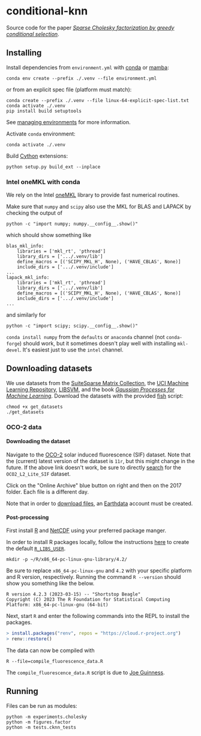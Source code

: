 # conditional-knn

Source code for the paper [_Sparse Cholesky factorization by
greedy conditional selection_](https://arxiv.org/abs/2307.11648).

## Installing

Install dependencies from `environment.yml` with [conda](https://conda.io/)
or [mamba](https://mamba.readthedocs.io/en/latest/index.html):

```shell
conda env create --prefix ./.venv --file environment.yml
```

or from an explicit spec file (platform must match):

```shell
conda create --prefix ./.venv --file linux-64-explicit-spec-list.txt
conda activate ./.venv
pip install build setuptools
```

See [managing environments](https://docs.conda.io/projects/conda/en/latest/user-guide/tasks/manage-environments.html)
for more information.

Activate `conda` environment:

```shell
conda activate ./.venv
```

Build [Cython](https://cython.org/) extensions:

```shell
python setup.py build_ext --inplace
```

### Intel oneMKL with conda

We rely on the Intel
[oneMKL](https://www.intel.com/content/www/us/en/developer/tools/oneapi/onemkl.html)
library to provide fast numerical routines.

Make sure that `numpy` and `scipy` also use the
MKL for BLAS and LAPACK by checking the output of

```shell
python -c "import numpy; numpy.__config__.show()"
```

which should show something like

```
blas_mkl_info:
    libraries = ['mkl_rt', 'pthread']
    library_dirs = ['.../.venv/lib']
    define_macros = [('SCIPY_MKL_H', None), ('HAVE_CBLAS', None)]
    include_dirs = ['.../.venv/include']
...
lapack_mkl_info:
    libraries = ['mkl_rt', 'pthread']
    library_dirs = ['.../.venv/lib']
    define_macros = [('SCIPY_MKL_H', None), ('HAVE_CBLAS', None)]
    include_dirs = ['.../.venv/include']
...
```

and similarly for

```shell
python -c "import scipy; scipy.__config__.show()"
```

`conda install numpy` from the `defaults` or `anaconda` channel (not
`conda-forge`) should work, but it sometimes doesn't play well with
installing `mkl-devel`. It's easiest just to use the `intel` channel.

## Downloading datasets

We use datasets from the [SuiteSparse Matrix
Collection](https://sparse.tamu.edu/), the [UCI Machine Learning
Repository](https://archive.ics.uci.edu/ml/datasets.php),
[LIBSVM](https://www.csie.ntu.edu.tw/~cjlin/libsvmtools/datasets/),
and the book [_Gaussian Processes for Machine
Learning_](https://gaussianprocess.org/gpml/data/). Download the datasets
with the provided [fish](https://fishshell.com/) script:

```shell
chmod +x get_datasets
./get_datasets
```

### OCO-2 data

#### Downloading the dataset

Navigate to the
[OCO-2](https://disc.gsfc.nasa.gov/datasets/OCO2_L2_Lite_SIF_11r/summary) solar
induced fluorescence (SIF) dataset. Note that the (current) latest version of
the dataset is `11r`, but this might change in the future. If the above link
doesn't work, be sure to directly [search](https://disc.gsfc.nasa.gov/datasets)
for the `OCO2_L2_Lite_SIF` dataset.

Click on the "Online Archive" blue button on right and
then on the 2017 folder. Each file is a different day.

Note that in order to [download files](https://disc.gsfc.nasa.gov/data-access),
an [Earthdata](https://urs.earthdata.nasa.gov/home) account must be created.

#### Post-processing

First install [R](https://www.r-project.org/) and
[NetCDF](https://www.unidata.ucar.edu/software/netcdf/)
using your preferred package manger.

In order to install R packages locally, follow the instructions
[here](https://statistics.berkeley.edu/computing/software/R-packages)
to create the default [`R_LIBS_USER`](https://www.rdocumentation.org/packages/base/versions/3.6.2/topics/libPaths).

```shell
mkdir -p ~/R/x86_64-pc-linux-gnu-library/4.2/
```

Be sure to replace `x86_64-pc-linux-gnu` and `4.2` with your
specific platform and R version, respectively. Running the
command `R --version` should show you something like the below.

```
R version 4.2.3 (2023-03-15) -- "Shortstop Beagle"
Copyright (C) 2023 The R Foundation for Statistical Computing
Platform: x86_64-pc-linux-gnu (64-bit)
```

Next, start `R` and enter the following
commands into the REPL to install the packages.

```R
> install.packages("renv", repos = "https://cloud.r-project.org")
> renv::restore()
```

The data can now be compiled with

```shell
R --file=compile_fluorescence_data.R
```

The `compile_fluorescence_data.R` script is due to
[Joe Guinness](https://github.com/joeguinness/).

## Running

Files can be run as modules:

```shell
python -m experiments.cholesky
python -m figures.factor
python -m tests.cknn_tests
```
